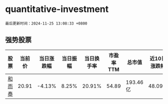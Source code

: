 # quantitative-investment

`最后更新时间：2024-11-25 13:08:33 +0800`

## 强势股票

|股票|当前价|当日涨跌幅|当日振幅|当日换手率|市盈率TTM|总市值|近10日涨跌幅|
|----|----|----|----|----|----|----|----|
|[和而泰](https://xueqiu.com/S/SZ002402)|20.91|-4.13%|8.25%|20.91%|54.89|193.46亿|48.09%|
